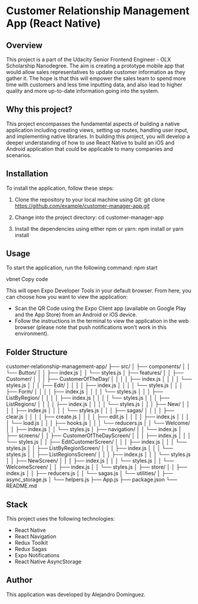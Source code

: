 # Customer Relationship Management App (React Native)

## Overview

This project is a part of the Udacity Senior Frontend Engineer - OLX Scholarship Nanodegree. The aim is creating a prototype mobile app that would allow sales representatives to update customer information as they gather it. The hope is that this will empower the sales team to spend more time with customers and less time inputting data, and also lead to higher quality and more up-to-date information going into the system.

## Why this project?

This project encompasses the fundamental aspects of building a native application including creating views, setting up routes, handling user input, and implementing native libraries. In building this project, you will develop a deeper understanding of how to use React Native to build an iOS and Android application that could be applicable to many companies and scenarios.

## Installation

To install the application, follow these steps:

1. Clone the repository to your local machine using Git:
   git clone https://github.com/example/customer-manager-app.git

2. Change into the project directory:
   cd customer-manager-app

3. Install the dependencies using either npm or yarn:
   npm install
   or
   yarn install

## Usage

To start the application, run the following command:
npm start

vbnet
Copy code

This will open Expo Developer Tools in your default browser. From here, you can choose how you want to view the application:

- Scan the QR Code using the Expo Client app (available on Google Play and the App Store) from an Android or iOS device.
- Follow the instructions in the terminal to view the application in the web browser (please note that push notifications won't work in this environment).

## Folder Structure

customer-relationship-management-app/
├── src/
│ ├── components/
│ │ └── Button/
│ │ ├── index.js
│ │ └── styles.js
│ ├── features/
│ │ ├── Customer/
│ │ │ ├── CustomerOfTheDay/
│ │ │ │ ├── index.js
│ │ │ │ └── styles.js
│ │ │ ├── Edit/
│ │ │ │ ├── index.js
│ │ │ │ └── styles.js
│ │ │ ├── Form/
│ │ │ │ ├── index.js
│ │ │ │ └── styles.js
│ │ │ ├── ListByRegion/
│ │ │ │ ├── index.js
│ │ │ │ └── styles.js
│ │ │ ├── ListRegions/
│ │ │ │ ├── index.js
│ │ │ │ └── styles.js
│ │ │ ├── New/
│ │ │ │ ├── index.js
│ │ │ │ └── styles.js
│ │ │ ├── sagas/
│ │ │ │ ├── clear.js
│ │ │ │ ├── create.js
│ │ │ │ ├── edit.js
│ │ │ │ ├── index.js
│ │ │ │ └── load.js
│ │ │ ├── hooks.js
│ │ │ └── reducers.js
│ │ └── Welcome/
│ │ ├── index.js
│ │ └── styles.js
│ ├── navigation/
│ │ └── index.js
│ ├── screens/
│ │ ├── CustomerOfTheDayScreen/
│ │ │ ├── index.js
│ │ │ └── styles.js
│ │ ├── EditCustomerScreen/
│ │ │ ├── index.js
│ │ │ └── styles.js
│ │ ├── ListByRegionScreen/
│ │ │ ├── index.js
│ │ │ └── styles.js
│ │ ├── ListRegionsScreen/
│ │ │ ├── index.js
│ │ │ └── styles.js
│ │ ├── NewScreen/
│ │ │ ├── index.js
│ │ │ └── styles.js
│ │ └── WelcomeScreen/
│ │ ├── index.js
│ │ └── styles.js
│ ├── store/
│ │ ├── index.js
│ │ ├── reducers.js
│ │ └── sagas.js
│ └── utilities/
│ ├── async_storage.js
│ └── helpers.js
├── App.js
├── package.json
└── README.md

## Stack

This project uses the following technologies:

- React Native
- React Navigation
- Redux Toolkit
- Redux Sagas
- Expo Notifications
- React Native AsyncStorage

## Author

This application was developed by Alejandro Domínguez.
